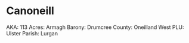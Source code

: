 # Canoneill

AKA: 113
Acres: Armagh
Barony: Drumcree
County: Oneilland West
PLU: Ulster
Parish: Lurgan